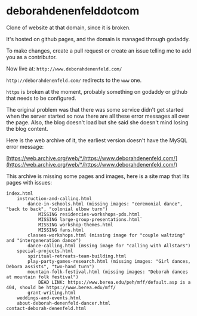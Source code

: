 # deborahdenenfelddotcom
Clone of website at that domain, since it is broken.

It's hosted on github pages, and the domain is managed through godaddy. 

To make changes, create a pull request or create an issue telling me to add you
as a contributor.


Now live at: 
`http://www.deborahdenenfeld.com/`

`http://deborahdenenfeld.com/` redirects to the `www` one.

`https` is broken at the moment, probably something on godaddy or github that needs to be configured.

The original problem was that there was some service didn't get started when the server started so now there are all these error messages all over the page. Also, the blog doesn't load but she said she doesn't mind losing the blog content.

Here is the web archive of it, the earliest version doesn't have the MySQL error message:

[https://web.archive.org/web/*/https://www.deborahdenenfeld.com/](https://web.archive.org/web/*/https://www.deborahdenenfeld.com/)

This archive is missing some pages and images, here is a site map that lits pages with issues:

```
index.html
    instruction-and-calling.html
        dance-in-schools.html (missing images: "ceremonial dance", "back to back", "colonial elbow turn")
            MISSING residencies-workshops-pds.html
            MISSING large-group-presentations.html`
            MISSING workshop-themes.html
            MISSING fans.html 
        classes-workshops.html (missing image for "couple waltzing" and "intergeneration dance")
        dance-calling.html (mssing image for "calling with Allstars")
    special-projects.html
        spiritual-retreats-team-building.html
        play-party-games-research.html (missing images: "Girl dances, Debora assists", "two-hand turn")
        mountain-folk-festival.html (missing images: "Deborah dances at mountain folk festival")
            DEAD LINK: https://www.berea.edu/peh/mff/default.asp is a 404, should be https://www.berea.edu/mff/
        grant-writing.html
    weddings-and-events.html
    about-deborah-denenfeld-dancer.html
contact-deborah-denenfeld.html
```
